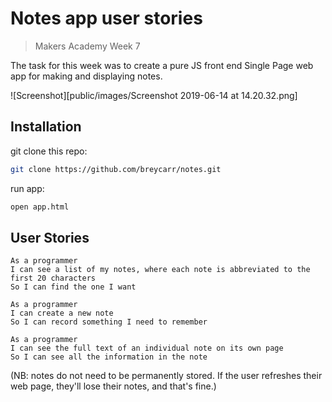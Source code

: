# Notes app user stories
> Makers Academy Week 7

The task for this week was to create a pure JS front end Single Page web app for making and displaying notes.

![Screenshot][public/images/Screenshot 2019-06-14 at 14.20.32.png]

## Installation
git clone this repo:
```sh
git clone https://github.com/breycarr/notes.git
```

run app:
```sh
open app.html
```

## User Stories
```
As a programmer
I can see a list of my notes, where each note is abbreviated to the first 20 characters
So I can find the one I want
```
```
As a programmer
I can create a new note
So I can record something I need to remember
```
```
As a programmer
I can see the full text of an individual note on its own page
So I can see all the information in the note
```
(NB: notes do not need to be permanently stored.  If the user refreshes their web page, they'll lose their notes, and that's fine.)
